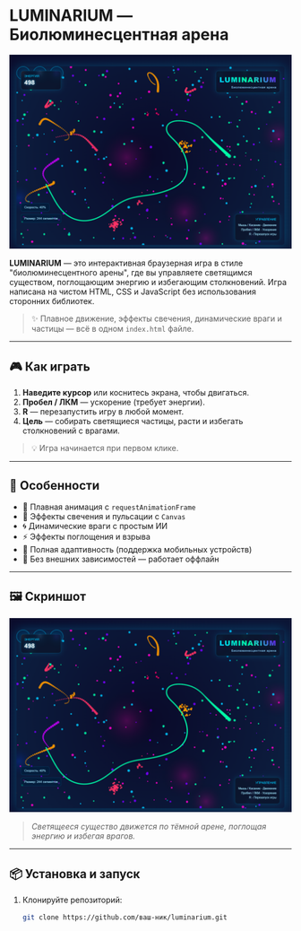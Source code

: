 # LUMINARIUM — Биолюминесцентная арена

![LUMINARIUM Game Screenshot](screenshot.png)

**LUMINARIUM** — это интерактивная браузерная игра в стиле "биолюминесцентного арены", где вы управляете светящимся существом, поглощающим энергию и избегающим столкновений. Игра написана на чистом HTML, CSS и JavaScript без использования сторонних библиотек.

> ✨ Плавное движение, эффекты свечения, динамические враги и частицы — всё в одном `index.html` файле.

---

## 🎮 Как играть

1. **Наведите курсор** или коснитесь экрана, чтобы двигаться.
2. **Пробел / ЛКМ** — ускорение (требует энергии).
3. **R** — перезапустить игру в любой момент.
4. **Цель** — собирать светящиеся частицы, расти и избегать столкновений с врагами.

> 💡 Игра начинается при первом клике.

---

## 🚀 Особенности

- 🌌 Плавная анимация с `requestAnimationFrame`
- 🎨 Эффекты свечения и пульсации с `Canvas`
- 🌀 Динамические враги с простым ИИ
- ⚡ Эффекты поглощения и взрыва
- 📱 Полная адаптивность (поддержка мобильных устройств)
- 🎵 Без внешних зависимостей — работает оффлайн

---

## 🖼️ Скриншот

![LUMINARIUM Gameplay](screenshot.png)

> *Светящееся существо движется по тёмной арене, поглощая энергию и избегая врагов.*

---

## 📦 Установка и запуск

1. Клонируйте репозиторий:
   ```bash
   git clone https://github.com/ваш-ник/luminarium.git